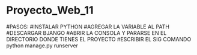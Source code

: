 # Proyecto_Web_11
#PASOS:
#INSTALAR PYTHON
#AGREGAR LA VARIABLE AL PATH
#DESCARGAR BJANGO
#ABRIR LA CONSOLA Y PARARSE EN EL DIRECTORIO DONDE TIENES EL PROYECTO
#ESCRIBIR EL SIG COMANDO python manage.py runserver
